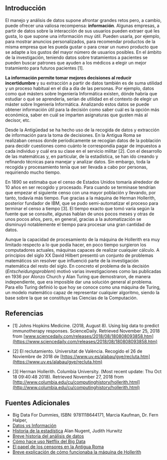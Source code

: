 ## Introducción

El manejo y análisis de datos supone afrontar grandes retos pero, a cambio, puede ofrecer una valiosa recompensa: __información__. Algunas empresas, a partir de datos sobre la interacción de sus usuarios pueden extraer qué les gusta, lo que supone una información muy útil. Pueden usarla, por ejemplo, para mostrar anuncios personalizados, para recomendar productos de la misma empresa que les pueda gustar o para crear un nuevo producto que se adapte a los gustos del mayor número de usuarios posibles. En el ámbito de la investigación, teniendo datos sobre tratamientos a pacientes se pueden buscar patrones que ayuden a los médicos a elegir un mejor tratamiento para futuros pacientes [1].

__La información permite tomar mejores decisiones al reducir incertidumbre__ y su extracción a partir de datos también es de suma utilidad y un proceso habitual en el día a día de las personas. Por ejemplo, datos como qué másters sobre Ingeniería Informática existen, dónde habría que estudiar o qué se aprendería, serían de utilidad en el contexto de elegir un máster sobre Ingeniería Informática. Analizando estos datos se puede obtener información útil para la decisión como saber cuál es la opción más económica, saber en cuál se imparten asignaturas que gusten más al decisor, etc.

Desde la Antigüedad se ha hecho uso de la recogida de datos y extracción de información para la toma de decisiones. En la Antigua Roma se realizaban censos donde períodicamente se recogían datos de la población para decidir cuestiones como cuánto le correspondía pagar de impuestos a cada individuo y cuál era su clase en el servicio militar [2]. Con el desarrollo de las matemáticas y, en particular, de la estadística, se han ido creando y refinando técnicas para manejar y analizar datos. Sin embargo, toda la recogida y procesamiento tenía que ser llevada a cabo por personas, requiriendo mucho tiempo.

En 1890 se estimaba que el censo de Estados Unidos tomaría alrededor de 10 años en ser recogido y procesado. Para cuando se terminase tendrían que empezar el siguiente censo con una mayor población y llevando, por tanto, todavía más tiempo. Fue gracias a la máquina de Herman Hollerith, posterior fundador de IBM, que se pudo semi-automatizar el proceso para terminar el censo a tiempo [3]. El tiempo exacto que tomó varía según la fuente que se consulte, algunas hablan de unos pocos meses y otras de unos pocos años, pero, en general, gracias a la automatización se disminuyó notablemente el tiempo para procesar una gran cantidad de datos.

Aunque la capacidad de procesamiento de la máquina de Hollerith era muy limitado respecto a lo que podía hacer, en poco tiempo surgieron los computadores actuales, máquinas capaces de realizar cualquier cálculo. A principios del siglo XX David Hilbert presentó un conjunto de problemas matemáticos sin resolver que influenció parte de la investigación matemática del resto del siglo. En concreto el problema de la decisión (_Entscheidungsproblem_) motivó varias investigaciones como las publicadas en 1936 por Alonzo Church y Alan Turing que demostraron, de manera independiente, que era imposible dar una solución general al problema. Para ello Turing definió lo que hoy se conoce como una máquina de Turing, un modelo matemático capaz de representar cualquier algoritmo, siendo la base sobre la que se constituye las Ciencias de la Computación.

## Referencias

- [1] Johns Hopkins Medicine. (2018, August 8). Using big data to predict
immunotherapy responses. ScienceDaily. Retrieved November 25, 2018 from
[www.sciencedaily.com/releases/2018/08/180808093858.htm](https://www.sciencedaily.com/releases/2018/08/180808093858.htm)

- [2] El reclutamiento. Universitat de València. Recogido el 26 de Noviembre de 2018 de [https://www.uv.es/alabau/gye/recluta.htm](https://www.uv.es/alabau/gye/recluta.htm)

- [3] Herman Hollerith. Columbia University. (Most recent update: Thu Oct 18 09:40:48 2018). Retrieved November 27, 2018 from [http://www.columbia.edu/cu/computinghistory/hollerith.html](http://www.columbia.edu/cu/computinghistory/hollerith.html)

## Fuentes Adicionales

- Big Data For Dummies, ISBN: 9781118644171, Marcia Kaufman, Dr. Fern Halper,
- [Datos vs Información](https://www.researchgate.net/post/What_is_the_difference_between_data_and_information/1)
- [Historia de la estadística](https://en.wikipedia.org/wiki/History_of_statistics)
  Alan Nugent, Judith Hurwitz
- [Breve historia del análisis de datos](https://www.flydata.com/blog/a-brief-history-of-data-analysis/)
- [Cómo hace uso Netflix del Big Data](https://medium.com/swlh/how-netflix-uses-big-data-20b5419c1edf)
- [El papel de los censores en la Antigua Roma](https://www.ancient.eu/censor/)
- [Breve explicación de cómo funcionaba la máquina de Hollerith](https://www.youtube.com/watch?v=9HXjLW7v-II)